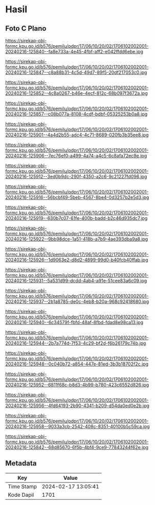 # Hasil

## Foto C Plano

https://sirekap-obj-formc.kpu.go.id/b576/pemilu/pdpr/17/06/10/20/02/1706102002001-20240216-125840--fa8e733a-4e45-4fbf-aff2-e042ffdd6ebe.jpg

https://sirekap-obj-formc.kpu.go.id/b576/pemilu/pdpr/17/06/10/20/02/1706102002001-20240216-125847--c8a88b31-4c5d-49d7-89f5-20df217053c0.jpg

https://sirekap-obj-formc.kpu.go.id/b576/pemilu/pdpr/17/06/10/20/02/1706102002001-20240216-125852--4c8a0267-b46e-4ecf-812c-68b097f3672a.jpg

https://sirekap-obj-formc.kpu.go.id/b576/pemilu/pdpr/17/06/10/20/02/1706102002001-20240216-125857--c08b077a-8108-4cdf-bdbf-05325253b0a8.jpg

https://sirekap-obj-formc.kpu.go.id/b576/pemilu/pdpr/17/06/10/20/02/1706102002001-20240216-125901--4a4d2b55-adc4-4c71-8689-020fb3b35ee8.jpg

https://sirekap-obj-formc.kpu.go.id/b576/pemilu/pdpr/17/06/10/20/02/1706102002001-20240216-125906--7ec76ef0-a499-4a74-a4c5-6c8afa72ec9e.jpg

https://sirekap-obj-formc.kpu.go.id/b576/pemilu/pdpr/17/06/10/20/02/1706102002001-20240216-125912--3ed0b9dc-290f-4350-a2c6-9c21227fd096.jpg

https://sirekap-obj-formc.kpu.go.id/b576/pemilu/pdpr/17/06/10/20/02/1706102002001-20240216-125916--56bcbf49-5beb-4567-8be4-0d3257b2e5d3.jpg

https://sirekap-obj-formc.kpu.go.id/b576/pemilu/pdpr/17/06/10/20/02/1706102002001-20240216-125919--630b7c07-61fe-400b-badd-b2c46d935dc7.jpg

https://sirekap-obj-formc.kpu.go.id/b576/pemilu/pdpr/17/06/10/20/02/1706102002001-20240216-125922--9bb98dce-1a51-418b-a7b9-4ae393dba9a8.jpg

https://sirekap-obj-formc.kpu.go.id/b576/pemilu/pdpr/17/06/10/20/02/1706102002001-20240216-125926--1d9063e2-d8d2-4899-99d0-b40fcb40ffab.jpg

https://sirekap-obj-formc.kpu.go.id/b576/pemilu/pdpr/17/06/10/20/02/1706102002001-20240216-125931--5a531d99-dcdd-4ab4-a91e-51cee83a6c09.jpg

https://sirekap-obj-formc.kpu.go.id/b576/pemilu/pdpr/17/06/10/20/02/1706102002001-20240216-125937--2b1a8785-de0c-4eb8-b20a-968c92418680.jpg

https://sirekap-obj-formc.kpu.go.id/b576/pemilu/pdpr/17/06/10/20/02/1706102002001-20240216-125940--6c34579f-fbfd-48af-8fbd-fdad8e98ca13.jpg

https://sirekap-obj-formc.kpu.go.id/b576/pemilu/pdpr/17/06/10/20/02/1706102002001-20240216-125944--2b7a774d-7f53-4c29-bf2d-f6b26179c74b.jpg

https://sirekap-obj-formc.kpu.go.id/b576/pemilu/pdpr/17/06/10/20/02/1706102002001-20240216-125948--0c040b72-a854-447e-81ed-3b3b18702f2c.jpg

https://sirekap-obj-formc.kpu.go.id/b576/pemilu/pdpr/17/06/10/20/02/1706102002001-20240216-125952--6811f68c-b8d3-4b99-b780-423c6552d826.jpg

https://sirekap-obj-formc.kpu.go.id/b576/pemilu/pdpr/17/06/10/20/02/1706102002001-20240216-125956--4fd64193-2b90-4341-b209-d54da0ed0e2b.jpg

https://sirekap-obj-formc.kpu.go.id/b576/pemilu/pdpr/17/06/10/20/02/1706102002001-20240216-125958--9033a3cb-2542-408c-8351-40100b5c59ca.jpg

https://sirekap-obj-formc.kpu.go.id/b576/pemilu/pdpr/17/06/10/20/02/1706102002001-20240216-125842--68d85670-6f5b-4bf4-9ce9-77843244f62e.jpg


## Metadata

| Key        | Value               |
| ---------- | ------------------- |
| Time Stamp | 2024-02-17 13:05:41 |
| Kode Dapil | 1701                |



